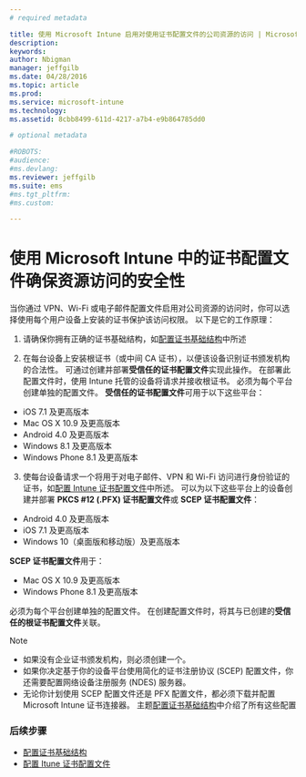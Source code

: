 ```yaml
---
# required metadata

title: 使用 Microsoft Intune 启用对使用证书配置文件的公司资源的访问 | Microsoft Intune
description:
keywords:
author: Nbigman
manager: jeffgilb
ms.date: 04/28/2016
ms.topic: article
ms.prod:
ms.service: microsoft-intune
ms.technology:
ms.assetid: 8cbb8499-611d-4217-a7b4-e9b864785dd0

# optional metadata

#ROBOTS:
#audience:
#ms.devlang:
ms.reviewer: jeffgilb
ms.suite: ems
#ms.tgt_pltfrm:
#ms.custom:

---
```


# 使用 Microsoft Intune 中的证书配置文件确保资源访问的安全性
当你通过 VPN、Wi-Fi 或电子邮件配置文件启用对公司资源的访问时，你可以选择使用每个用户设备上安装的证书保护该访问权限。 以下是它的工作原理：

1. 请确保你拥有正确的证书基础结构，如[配置证书基础结构](configure-certificate-infrastructure.md)中所述

2. 在每台设备上安装根证书（或中间 CA 证书），以便该设备识别证书颁发机构的合法性。 可通过创建并部署**受信任的证书配置文件**实现此操作。 在部署此配置文件时，使用 Intune 托管的设备将请求并接收根证书。 必须为每个平台创建单独的配置文件。 **受信任的证书配置文件**可用于以下这些平台：
 -  iOS 7.1 及更高版本
 -  Mac OS X 10.9 及更高版本
 -  Android 4.0 及更高版本
 -  Windows 8.1 及更高版本
 -  Windows Phone 8.1 及更高版本

3. 使每台设备请求一个将用于对电子邮件、VPN 和 Wi-Fi 访问进行身份验证的证书，如[配置 Intune 证书配置文件](configure-intune-certificate-profiles.md)中所述。 可以为以下这些平台上的设备创建并部署 **PKCS #12 (.PFX) 证书配置文件**或 **SCEP 证书配置文件**：
 
-  Android 4.0 及更高版本
-  iOS 7.1 及更高版本
-  Windows 10（桌面版和移动版）及更高版本 

**SCEP 证书配置文件**用于：
-   Mac OS X 10.9 及更高版本
-   Windows Phone 8.1 及更高版本

必须为每个平台创建单独的配置文件。 在创建配置文件时，将其与已创建的**受信任的根证书配置文件**关联。

> [!NOTE]           
> -    如果没有企业证书颁发机构，则必须创建一个。 
>- 如果你决定基于你的设备平台使用简化的证书注册协议 (SCEP) 配置文件，你还需要配置网络设备注册服务 (NDES) 服务器。
>-  无论你计划使用 SCEP 配置文件还是 PFX 配置文件，都必须下载并配置 Microsoft Intune 证书连接器。
> 主题[配置证书基础结构](configure-certificate-infrastructure.md)中介绍了所有这些配置

### 后续步骤
- [配置证书基础结构](configure-certificate-infrastructure.md)
- [配置 Itune 证书配置文件](configure-intune-certificate-profiles.md)



<!--HONumber=May16_HO2-->


